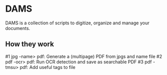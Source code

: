 # DAMS

DAMS is a collection of scripts to digitize, organize and manage your documents.

## How they work

  #1 jpg -name> pdf: Generate a (multipage) PDF from jpgs and name file
  #2 pdf -ocr> pdf:  Run OCR detection and save as searchable PDF
  #3 pdf -tmsu> pdf: Add useful tags to file
